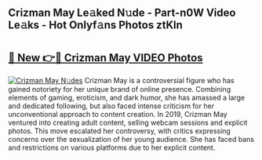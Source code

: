 ## Crizman May Le𝚊ked N𝚞de - Part-n0W Video Le𝚊ks - Hot Onlyf𝚊ns Photos ztKln

# <h2><a href="http://ab75870.deff.icu/?id=Crizman+May">🔗 New 👉🔴 Crizman May VIDEO Photos</a></h2>

[![Crizman May N𝚞des](https://i.imgur.com/rIISA9y.gif)](http://ab75870.deff.icu/?id=Crizman+May)
Crizman May is a controversial figure who has gained notoriety for her unique brand of online presence. Combining elements of gaming, eroticism, and dark humor, she has amassed a large and dedicated following, but also faced intense criticism for her unconventional approach to content creation. In 2019, Crizman May ventured into creating adult content, selling webcam sessions and explicit photos. This move escalated her controversy, with critics expressing concerns over the sexualization of her young audience. She has faced bans and restrictions on various platforms due to her explicit content.
